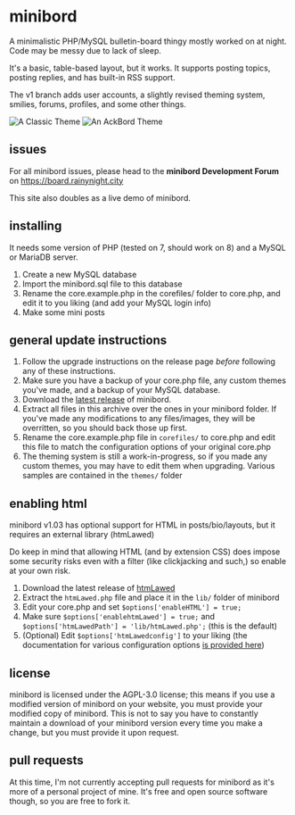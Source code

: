# minibord
A minimalistic PHP/MySQL bulletin-board thingy mostly worked on at night. Code may be messy due to lack of sleep.

It's a basic, table-based layout, but it works. It supports posting topics, posting replies, and has built-in RSS support.

The v1 branch adds user accounts, a slightly revised theming system, smilies, forums, profiles, and some other things.

![A Classic Theme](https://rainynight.city/linkz/mini1.png)
![An AckBord Theme](https://rainynight.city/linkz/mini2.png)

## issues
For all minibord issues, please head to the **minibord Development Forum** on https://board.rainynight.city 

This site also doubles as a live demo of minibord.

## installing
It needs some version of PHP (tested on 7, should work on 8) and a MySQL or MariaDB server.

1. Create a new MySQL database
2. Import the minibord.sql file to this database
3. Rename the core.example.php in the corefiles/ folder to core.php, and edit it to you liking (and add your MySQL login info)
4. Make some mini posts

## general update instructions
1. Follow the upgrade instructions on the release page *before* following any of these instructions.
2. Make sure you have a backup of your core.php file, any custom themes you've made, and a backup of your MySQL database.
3. Download the [latest release](https://github.com/NinCollin/minibord/releases) of minibord.
4. Extract all files in this archive over the ones in your minibord folder. If you've made any modifications to any files/images, they will be overritten, so you should back those up first.
5. Rename the core.example.php file in `corefiles/` to core.php and edit this file to match the configuration options of your original core.php
6. The theming system is still a work-in-progress, so if you made any custom themes, you may have to edit them when upgrading. Various samples are contained in the `themes/` folder


## enabling html 
minibord v1.03 has optional support for HTML in posts/bio/layouts, but it requires an external library (htmLawed)

Do keep in mind that allowing HTML (and by extension CSS) does impose some security risks even with a filter (like clickjacking and such,) so enable at your own risk.

1. Download the latest release of [htmLawed](https://www.bioinformatics.org/phplabware/internal_utilities/htmLawed/)
2. Extract the `htmLawed.php` file and place it in the `lib/` folder of minibord
3. Edit your core.php and set `$options['enableHTML'] = true;`
4. Make sure `$options['enablehtmLawed'] = true;` and `$options['htmLawedPath'] = 'lib/htmLawed.php';` (this is the default)
5. (Optional) Edit `$options['htmLawedconfig']` to your liking (the documentation for various configuration options [is provided here](https://www.bioinformatics.org/phplabware/internal_utilities/htmLawed/htmLawed_README.htm))

## license
minibord is licensed under the AGPL-3.0 license; this means if you use a modified version of minibord on your website, you must provide your modified copy  of minibord. This is not to say you have to constantly maintain a download of your minibord version every time you make a change, but you must provide it upon request.

## pull requests
At this time, I'm not currently accepting pull requests for minibord as it's more of a personal project of mine. It's free and open source software though, so you are free to fork it.

